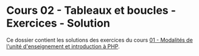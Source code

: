 # Cours 02 - Tableaux et boucles - Exercices - Solution

Ce dossier contient les solutions des exercices du cours
[01 - Modalités de l'unité d'enseignement et introduction à PHP](../../README.md).
